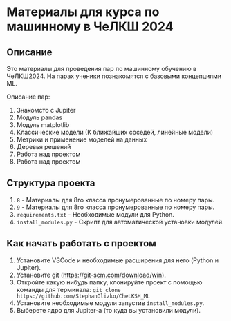 # Материалы для курса по машинному в ЧеЛКШ 2024

## Описание
Это материалы для проведения пар по машинному обучению в ЧеЛКШ2024. На парах ученики познакомятся с базовыми концепциями ML.

Описание пар:
1. Знакомсто с Jupiter
2. Модуль pandas
3. Модуль matplotlib
4. Классические модели (К ближайших соседей, линейные модели)
5. Метрики и применение моделей на данных
6. Деревья решений
7. Работа над проектом
8. Работа над проектом

## Структура проекта

1. `8` - Материалы для 8го класса пронумерованные по номеру пары.
2. `9` - Материалы для 8го класса пронумерованные по номеру пары.
3. `requirements.txt` - Необходимые модули для Python.
4. `install_modules.py` - Скрипт для автоматической установки модулей.
  

## Как начать работать с проектом

1. Установите VSCode и необходимые расширения для него (Python и Jupiter).
2. Установите git (https://git-scm.com/download/win).
3. Откройте какую нибудь папку, клонируйте проект с помощью команды для терминала: `git clone https://github.com/StephanOlizko/CheLKSH_ML`
4. Установите необходимые модули запустив `install_modules.py`.
5. Выберете ядро для Jupiter-а (то куда вы установили модули).



